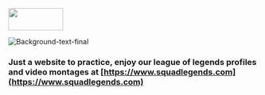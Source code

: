 <img src="https://user-images.githubusercontent.com/77643882/160602684-aab093df-9274-4f8c-8868-e05e6e8acaf8.png" width="110" height="45" />

![Background-text-final](https://user-images.githubusercontent.com/77643882/160602630-ff7ffb97-fcde-4003-aaee-8bca180c5091.png)

### Just a website to practice, enjoy our league of legends profiles and video montages at [https://www.squadlegends.com](https://www.squadlegends.com)
